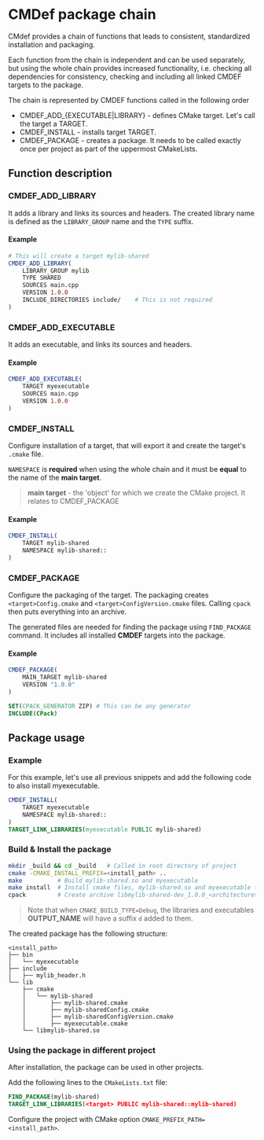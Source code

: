 # CMDef package chain

CMdef provides a chain of functions that leads to consistent, standardized installation and packaging.

Each function from the chain is independent and can be used separately,
but using the whole chain provides increased functionality, i.e. checking all dependencies for consistency,
checking and including all linked CMDEF targets to the package.

The chain is represented by CMDEF functions called in the following order

- CMDEF_ADD_{EXECUTABLE|LIBRARY} - defines CMake target. Let's call the target a TARGET.
- CMDEF_INSTALL - installs target TARGET.
- CMDEF_PACKAGE - creates a package. It needs to be called exactly once per project as part of the uppermost CMakeLists.

## Function description

### CMDEF_ADD_LIBRARY

It adds a library and links its sources and headers.
The created library name is defined as the `LIBRARY_GROUP` name and the `TYPE` suffix.

#### Example

```cmake
# This will create a target mylib-shared
CMDEF_ADD_LIBRARY(
    LIBRARY_GROUP mylib
    TYPE SHARED
    SOURCES main.cpp
    VERSION 1.0.0
    INCLUDE_DIRECTORIES include/    # This is not required 
)
```

### CMDEF_ADD_EXECUTABLE

It adds an executable, and links its sources and headers.

#### Example

```cmake
CMDEF_ADD_EXECUTABLE(
    TARGET myexecutable
    SOURCES main.cpp
    VERSION 1.0.0
)
```

### CMDEF_INSTALL

Configure installation of a target, that will export it and create the target's `.cmake` file.

`NAMESPACE` is **required** when using the whole chain and it must be **equal** to the name of the **main target**.
> **main target** - the 'object' for which we create the CMake project. It relates to CMDEF_PACKAGE

#### Example

```cmake
CMDEF_INSTALL(
    TARGET mylib-shared
    NAMESPACE mylib-shared::
)
```

### CMDEF_PACKAGE

Configure the packaging of the target.
The packaging creates `<target>Config.cmake` and `<target>ConfigVersion.cmake` files. Calling `cpack` then puts everything into an archive.

The generated files are needed for finding the package using `FIND_PACKAGE` command. It includes all installed **CMDEF** targets into the package.

#### Example

```cmake
CMDEF_PACKAGE(
    MAIN_TARGET mylib-shared
    VERSION "1.0.0"
)

SET(CPACK_GENERATOR ZIP) # This can be any generator
INCLUDE(CPack)
```

## Package usage

### Example

For this example, let's use all previous snippets and add the following code to also install myexecutable.

```cmake
CMDEF_INSTALL(
    TARGET myexecutable
    NAMESPACE mylib-shared::
)
TARGET_LINK_LIBRARIES(myexecutable PUBLIC mylib-shared)

```

### Build & Install the package

```bash
mkdir _build && cd _build   # Called in root directory of project
cmake -CMAKE_INSTALL_PREFIX=<install_path> ..
make          # Build mylib-shared.so and myexecutable
make install  # Install cmake files, mylib-shared.so and myexecutable to <install_path>
cpack         # Create archive libmylib-shared-dev_1.0.0_<architecture>.zip
```

> Note that when `CMAKE_BUILD_TYPE=Debug`, the libraries and executables **OUTPUT_NAME** will have a suffix `d` added to them.

The created package has the following structure:

```
<install_path>
├── bin
│   └── myexecutable
├── include
│   ├── mylib_header.h
└── lib
    ├── cmake
    │   └── mylib-shared
    │       ├── mylib-shared.cmake
    │       ├── mylib-sharedConfig.cmake
    │       ├── mylib-sharedConfigVersion.cmake
    │       ├── myexecutable.cmake
    └── libmylib-shared.so
```

### Using the package in different project

After installation, the package can be used in other projects.

Add the following lines to the `CMakeLists.txt` file:

```cmake
FIND_PACKAGE(mylib-shared)
TARGET_LINK_LIBRARIES(<target> PUBLIC mylib-shared::mylib-shared)
```

Configure the project with CMake option `CMAKE_PREFIX_PATH=<install_path>`.
